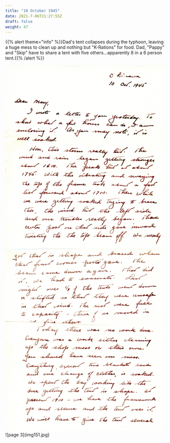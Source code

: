 ```yaml
---
title: "10 October 1945"
date: 2021-7-06T21:27:55Z
draft: false
weight: 47
---
```


{{% alert theme="info" %}}Dad's tent collapses during the typhoon, leaving a huge mess to clean up and nothing but "K-Rations" for food. Dad, "Pappy" and "Skip" have to share a tent with five others...apparently 8 in a 6 person tent.{{% /alert %}}

![page 1](img149.jpg)
![page 2](img150.jpg)
![page 3](img151.jpg}

